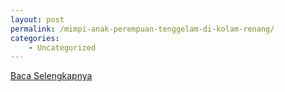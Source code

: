 ```yaml
---
layout: post
permalink: /mimpi-anak-perempuan-tenggelam-di-kolam-renang/
categories:
    - Uncategorized
---
```


[Baca Selengkapnya](/08)